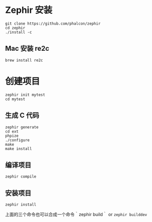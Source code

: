 # Zephir 安装

```shell
git clone https://github.com/phalcon/zephir
cd zephir
./install -c
```

## Mac 安装 re2c

```shell
brew install re2c
```

# 创建项目

```shell
zephir init mytest
cd mytest
```

## 生成 C 代码

```shell
zephir generate
cd ext
phpize
./configure
make
make install
```

## 编译项目

```shell
zephir compile
```

## 安装项目

```shell
zephir install
```

上面的三个命令也可以合成一个命令｀zephir build｀ or `zephir builddev`
